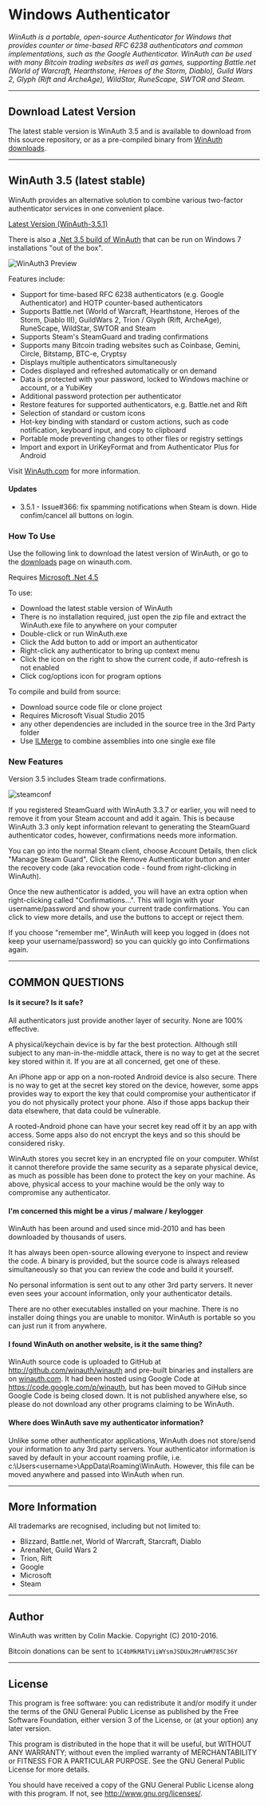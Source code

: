 # Windows Authenticator

*WinAuth is a portable, open-source Authenticator for Windows that provides counter or time-based RFC 6238 authenticators and common implementations, such as the Google Authenticator. WinAuth can be used with many Bitcoin trading websites as well as games, supporting Battle.net (World of Warcraft, Hearthstone, Heroes of the Storm, Diablo), Guild Wars 2, Glyph (Rift and ArcheAge), WildStar, RuneScape, SWTOR and Steam.*

----

## Download Latest Version

The latest stable version is WinAuth 3.5 and is available to download from this source repository, or as a pre-compiled binary from [WinAuth downloads](https://winauth.com/download).

----

## WinAuth 3.5 (latest stable)

WinAuth provides an alternative solution to combine various two-factor authenticator services in one convenient place.

[Latest Version (WinAuth-3.5.1)](https://winauth.com/downloads/3.x/WinAuth-3.5.1.zip)

There is also a [.Net 3.5 build of WinAuth](https://winauth.com/downloads/3.x/WinAuth-3.5.1-NET35.zip) that can be run on Windows 7 installations "out of the box".

<img src="https://winauth.com/images/winauth3-preview.png" alt="WinAuth3 Preview" />

Features include:

  * Support for time-based RFC 6238 authenticators (e.g. Google Authenticator) and HOTP counter-based authenticators
  * Supports Battle.net (World of Warcraft, Hearthstone, Heroes of the Storm, Diablo III), GuildWars 2, Trion / Glyph (Rift, ArcheAge), RuneScape, WildStar, SWTOR and Steam
  * Supports Steam's SteamGuard and trading confirmations
  * Supports many Bitcoin trading websites such as Coinbase, Gemini, Circle, Bitstamp, BTC-e, Cryptsy
  * Displays multiple authenticators simultaneously
  * Codes displayed and refreshed automatically or on demand
  * Data is protected with your password, locked to Windows machine or account, or a YubiKey
  * Additional password protection per authenticator
  * Restore features for supported authenticators, e.g. Battle.net and Rift
  * Selection of standard or custom icons
  * Hot-key binding with standard or custom actions, such as code notification, keyboard input, and copy to clipboard
  * Portable mode preventing changes to other files or registry settings
  * Import and export in UriKeyFormat and from Authenticator Plus for Android 

Visit [WinAuth.com](https://winauth.com) for more information.

#### Updates

  * 3.5.1 - Issue#366: fix spamming notifications when Steam is down. Hide confim/cancel all buttons on login.

### How To Use

Use the following link to download the latest version of WinAuth, or go to the [downloads](https://winauth.com/download) page on winauth.com.

Requires [Microsoft .Net 4.5](http://www.microsoft.com/en-us/download/details.aspx?id=30653)

To use:
  * Download the latest stable version of WinAuth
  * There is no installation required, just open the zip file and extract the WinAuth.exe file to anywhere on your computer
  * Double-click or run WinAuth.exe
  * Click the Add button to add or import an authenticator
  * Right-click any authenticator to bring up context menu
  * Click the icon on the right to show the current code, if auto-refresh is not enabled
  * Click cog/options icon for program options

To compile and build from source:
  * Download source code file or clone project
  * Requires Microsoft Visual Studio 2015
  * any other dependencies are included in the source tree in the 3rd Party folder
  * Use [ILMerge](http://research.microsoft.com/en-us/people/mbarnett/ilmerge.aspx ) to combine assemblies into one single exe file

### New Features

Version 3.5 includes Steam trade confirmations.

<img src="https://winauth.com/wp-content/uploads/2013/07/steamconf1.png" alt="steamconf" class="aligncenter" />

If you registered SteamGuard with WinAuth 3.3.7 or earlier, you will need to remove it from your Steam account and add it again. This is because WinAuth 3.3 only kept information relevant to generating the SteamGuard authenticator codes, however, confirmations needs more information.

You can go into the normal Steam client, choose Account Details, then click "Manage Steam Guard". Click the Remove Authenticator button and enter the recovery code (aka revocation code - found from right-clicking in WinAuth).

Once the new authenticator is added, you will have an extra option when right-clicking called "Confirmations...". This will login with your username/password and show your current trade confirmations. You can click to view more details, and use the buttons to accept or reject them.

If you choose "remember me", WinAuth will keep you logged in (does not keep your username/password) so you can quickly go into Confirmations again.

----

## COMMON QUESTIONS

#### Is it secure? Is it safe?

All authenticators just provide another layer of security. None are 100% effective.

A physical/keychain device is by far the best protection. Although still subject to any man-in-the-middle attack, there is no way to get at the secret key stored within it. If you are at all concerned, get one of these.

An iPhone app or app on a non-rooted Android device is also secure. There is no way to get at the secret key stored on the device, however, some apps provides way to export the key that could compromise your authenticator if you do not physically protect your phone. Also if those apps backup their data elsewhere, that data could be vulnerable.

A rooted-Android phone can have your secret key read off it by an app with access. Some apps also do not encrypt the keys and so this should be considered risky.

WinAuth stores you secret key in an encrypted file on your computer. Whilst it cannot therefore provide the same security as a separate physical device, as much as possible has been done to protect the key on your machine. As above, physical access to your machine would be the only way to compromise any authenticator.

#### I'm concerned this might be a virus / malware / keylogger

WinAuth has been around and used since mid-2010 and has been downloaded by thousands of users.

It has always been open-source allowing everyone to inspect and review the code. A binary is provided, but the source code is always released simultaneously so that you can review the code and build it yourself.

No personal information is sent out to any other 3rd party servers. It never even sees your account information, only your authenticator details.

There are no other executables installed on your machine. There is no installer doing things you are unable to monitor. WinAuth is portable so you can just run it from anywhere.

#### I found WinAuth on another website, is it the same thing?

WinAuth source code is uploaded to GitHub at http://github.com/winauth/winauth and pre-built binaries and installers are on [winauth.com](https://winauth.com). It had been hosted using Google Code at https://code.google.com/p/winauth, but has been moved to GiHub since Google Code is being closed down. It is not published anywhere else, so please do not download any other programs claiming to be WinAuth.

#### Where does WinAuth save my authenticator information?

Unlike some other authenticator applications, WinAuth does not store/send your information to any 3rd party servers. Your authenticator information is saved by default in your account roaming profile, i.e. c:\Users\<username>\AppData\Roaming\WinAuth. However, this file can be moved anywhere and passed into WinAuth when run.

----

## More Information

All trademarks are recognised, including but not limited to:

  * Blizzard, Battle.net, World of Warcraft, Starcraft, Diablo
  * ArenaNet, Guild Wars 2
  * Trion, Rift
  * Google
  * Microsoft
  * Steam

----

## Author

WinAuth was written by Colin Mackie. Copyright (C) 2010-2016.

Bitcoin donations can be sent to `1C4bMkMATViiWYsmJSDUx2MruWM785C36Y`

----

## License

This program is free software: you can redistribute it and/or modify it under the terms of the GNU General Public License as published by the Free Software Foundation, either version 3 of the License, or (at your option) any later version.

This program is distributed in the hope that it will be useful, but WITHOUT ANY WARRANTY; without even the implied warranty of MERCHANTABILITY or FITNESS FOR A PARTICULAR PURPOSE.  See the GNU General Public License for more details.

You should have received a copy of the GNU General Public License  along with this program.  If not, see http://www.gnu.org/licenses/.

